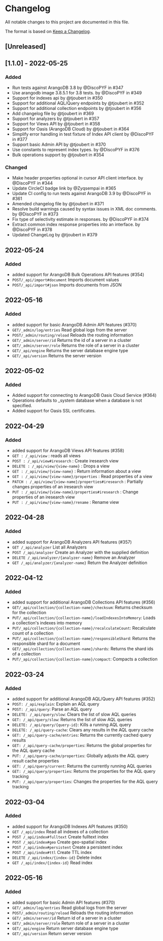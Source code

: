 # Changelog

All notable changes to this project are documented in this file.

The format is based on [Keep a Changelog](http://keepachangelog.com/en/1.0.0/).

## [Unreleased]

## [1.1.0] - 2022-05-25
### Added
- Run tests against ArangoDB 3.8 by @DiscoPYF in #347
- Use arangodb image 3.8.5.1 for 3.8 tests. by @DiscoPYF in #349
- Support for indexes api by @tjoubert in #350
- Support for additional AQL/Query endpoints by @tjoubert in #352
- Support for additional collection endpoints by @tjoubert in #356
- Add changelog file by @tjoubert in #369
- Support for analyzers by @tjoubert in #357
- Support for Views API by @tjoubert in #358
- Support for Oasis (ArangoDB Cloud) by @tjoubert in #364
- Simplify error handling in test fixture of Index API client by @DiscoPYF in #377
- Support basic Admin API by @tjoubert in #370
- Use constants to represent index types. by @DiscoPYF in #376
- Bulk operations support by @tjoubert in #354

### Changed
- Make header properties optional in cursor API client interface. by @DiscoPYF in #344
- Update CircleCI badge link by @Zyqsempai in #365
- Update CI config to run tests against ArangoDB 3.9 by @DiscoPYF in #361
- Amended changelog file by @tjoubert in #371
- Resolve build warnings caused by syntax issues in XML doc comments. by @DiscoPYF in #373
- Fix type of selectivity estimate in responses. by @DiscoPYF in #374
- Extract common index response properties into an interface. by @DiscoPYF in #378
- Updated ChangeLog by @tjoubert in #379

## 2022-05-24
### Added
- added support for ArangoDB Bulk Operations API features (#354)
- `POST/_api/import#document` Imports document values
- `POST/_api/import#json` Imports documents from JSON

## 2022-05-16
### Added
- added support for basic ArangoDB Admin API features (#370)
- `GET/_admin/log/entries` Read global logs from the server
- `POST/_admin/routing/reload` Reloads the routing information
- `GET/_admin/server/id` Returns the id of a server in a cluster
- `GET/_admin/server/role` Returns the role of a server in a cluster
- `GET/_api/engine` Returns the server database engine type
- `GET/_api/version` Returns the server version

## 2022-05-02
### Added
- Added support for connecting to ArangoDB Oasis Cloud Service (#364)
- Operations defaults to _system database when a database is not specified.
- Added support for Oasis SSL certificates.

## 2022-04-29
### Added
- added support for ArangoDB Views API features (#358)
- `GET : /_api/view` : reads all views
- `POST : /_api/view#iresearch` : Create iresearch view
- `DELETE : /_api/view/{view-name}` : Drops a view
- `GET : /_api/view/{view-name}` : Return information about a view
- `GET : /_api/view/{view-name}/properties` : Read properties of a view
- `PATCH : /_api/view/{view-name}/properties#iresearch` : Partially changes properties of an iresearch view
- `PUT : /_api/view/{view-name}/properties#iresearch` : Change properties of an iresearch view
- `PUT : /_api/view/{view-name}/rename` : Rename view

## 2022-04-28
### Added
- added support for ArangoDB Analyzers API features (#357)
- `GET /_api/analyzer` List all Analyzers
- `POST /_api/analyzer` Create an Analyzer with the supplied definition
- `DELETE /_api/analyzer/{analyzer-name}` Remove an Analyzer
- `GET /_api/analyzer/{analyzer-name}` Return the Analyzer definition

## 2022-04-12
### Added
- added support for additional ArangoDB Collections API features (#356)
- `GET/_api/collection/{collection-name}/checksum`: Returns checksum for the collection
- `PUT/_api/collection/{collection-name}/loadIndexesIntoMemory`: Loads a collection's indexes into memory
- `PUT/_api/collection/{collection-name}/recalculateCount`: Recalculate count of a collection
- `PUT​/_api​/collection​/{collection-name}​/responsibleShard`: Returns the responsible shard for a document
- `GET/_api/collection/{collection-name}/shards`: Returns the shard ids of a collection
- `PUT/_api/collection/{collection-name}/compact`: Compacts a collection

## 2022-03-24
### Added
- added support for additional ArangoDB AQL/Query API features (#352)
- `POST: /_api/explain`: Explain an AQL query
- `POST: /_api/query`: Parse an AQL query
- `DELETE: /_api/query/slow`: Clears the list of slow AQL queries
- `GET: /_api/query/slow`: Returns the list of slow AQL queries
- `DELETE: /_api/query/{query-id}`: Kills a running AQL query
- `DELETE: /_api/query-cache`: Clears any results in the AQL query cache
- `GET: /_api/query-cache/entries`: Returns the currently cached query results
- `GET: /_api/query-cache/properties`: Returns the global properties for the AQL query cache
- `PUT: /_api/query-cache/properties`: Globally adjusts the AQL query result cache properties
- `GET: /_api/query/current`: Returns the currently running AQL queries
- `GET: /_api/query/properties`: Returns the properties for the AQL query tracking
- `PUT: /_api/query/properties`: Changes the properties for the AQL query tracking

## 2022-03-04
### Added
- added support for ArangoDB Indexes API features (#350)
- `GET /_api/index` Read all indexes of a collection
- `POST /_api/index#fulltext` Create fulltext index 
- `POST /_api/index#geo` Create geo-spatial index 
- `POST /_api/index#persistent` Create a persistent index
- `POST /_api/index#ttl` Create TTL index
- `DELETE /_api/index/{index-id}` Delete index
- `GET /_api/index/{index-id}` Read index

## 2022-05-16
### Added
- added support for basic Admin API features (#370)
- `GET/_admin/log/entries` Read global logs from the server
- `POST/_admin/routing/reload` Reloads the routing information
- `GET/_admin/server/id` Return id of a server in a cluster
- `GET/_admin/server/role` Return role of a server in a cluster
- `GET/_api/engine` Return server database engine type
- `GET/_api/version` Return server version
